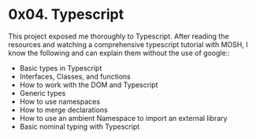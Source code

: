 # 0x04. Typescript

This project exposed me thoroughly to Typescript. After reading the resources and watching a comprehensive typescript tutorial with MOSH, I know the following and can explain them without the use of google::

- Basic types in Typescript
- Interfaces, Classes, and functions
- How to work with the DOM and Typescript
- Generic types
- How to use namespaces
- How to merge declarations
- How to use an ambient Namespace to import an external library
- Basic nominal typing with Typescript